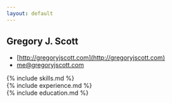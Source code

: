 ```yaml
---
layout: default
---
```

<section class="resume" markdown="1">

# Gregory J. Scott

* [http://gregoryjscott.com](http://gregoryjscott.com)
* [me@gregoryjscott.com](mailto:me@gregoryjscott.com)

<section markdown="1">
{% include skills.md %}
</section>

<section markdown="1">
{% include experience.md %}
</section>

<section markdown="1">
{% include education.md %}
</section>

</section>
